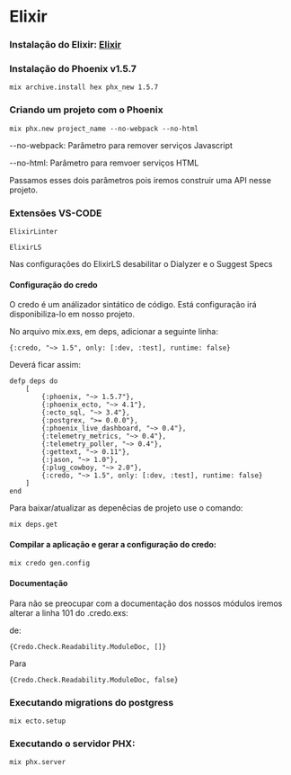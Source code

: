 # Elixir

### Instalação do Elixir: [Elixir](https://elixir-lang.org/install.html)
### Instalação do Phoenix v1.5.7

    mix archive.install hex phx_new 1.5.7 

### Criando um projeto com o Phoenix

    mix phx.new project_name --no-webpack --no-html

--no-webpack: Parâmetro para remover serviços Javascript 

--no-html: Parâmetro para remvoer serviços HTML

Passamos esses dois parâmetros pois iremos construir uma API nesse projeto.

### Extensões VS-CODE
    
    ElixirLinter

    ElixirLS

Nas configurações do ElixirLS desabilitar o Dialyzer e o Suggest Specs

#### Configuração do credo
O credo é um análizador sintático de código. Está configuração irá disponibiliza-lo em nosso projeto.

No arquivo mix.exs, em deps, adicionar a seguinte linha:

    {:credo, "~> 1.5", only: [:dev, :test], runtime: false}

Deverá ficar assim:

    defp deps do
        [
            {:phoenix, "~> 1.5.7"},
            {:phoenix_ecto, "~> 4.1"},
            {:ecto_sql, "~> 3.4"},
            {:postgrex, ">= 0.0.0"},
            {:phoenix_live_dashboard, "~> 0.4"},
            {:telemetry_metrics, "~> 0.4"},
            {:telemetry_poller, "~> 0.4"},
            {:gettext, "~> 0.11"},
            {:jason, "~> 1.0"},
            {:plug_cowboy, "~> 2.0"},
            {:credo, "~> 1.5", only: [:dev, :test], runtime: false}
        ]
    end

Para baixar/atualizar as depenêcias de projeto use o comando:
    
    mix deps.get

#### Compilar a aplicação e gerar a configuração do credo:

    mix credo gen.config

#### Documentação
Para não se preocupar com a documentação dos nossos módulos iremos alterar a linha 101 do .credo.exs:

de:
    
    {Credo.Check.Readability.ModuleDoc, []}
Para

    {Credo.Check.Readability.ModuleDoc, false}

### Executando migrations do postgress

    mix ecto.setup

### Executando o servidor PHX:

    mix phx.server